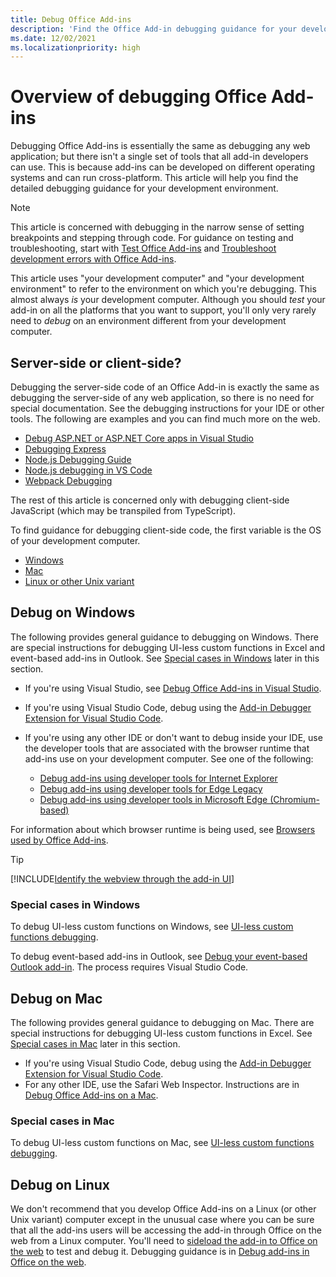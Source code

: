 ```yaml
---
title: Debug Office Add-ins
description: 'Find the Office Add-in debugging guidance for your development environment'
ms.date: 12/02/2021
ms.localizationpriority: high
---
```


# Overview of debugging Office Add-ins

Debugging Office Add-ins is essentially the same as debugging any web application; but there isn't a single set of tools that all add-in developers can use. This is because add-ins can be developed on different operating systems and can run cross-platform. This article will help you find the detailed debugging guidance for your development environment.

> [!NOTE]
> This article is concerned with debugging in the narrow sense of setting breakpoints and stepping through code. For guidance on testing and troubleshooting, start with [Test Office Add-ins](test-debug-office-add-ins.md) and [Troubleshoot development errors with Office Add-ins](troubleshoot-development-errors.md).
>
> This article uses "your development computer" and "your development environment" to refer to the environment on which you're debugging. This almost always *is* your development computer. Although you should *test* your add-in on all the platforms that you want to support, you'll only very rarely need to *debug* on an environment different from your development computer.  

## Server-side or client-side?

Debugging the server-side code of an Office Add-in is exactly the same as debugging the server-side of any web application, so there is no need for special documentation. See the debugging instructions for your IDE or other tools. The following are examples and you can find much more on the web.

- [Debug ASP.NET or ASP.NET Core apps in Visual Studio](/visualstudio/debugger/how-to-enable-debugging-for-aspnet-applications)
- [Debugging Express](https://expressjs.com/en/guide/debugging.html)
- [Node.js Debugging Guide](https://nodejs.org/en/docs/guides/debugging-getting-started/)
- [Node.js debugging in VS Code](https://code.visualstudio.com/docs/nodejs/nodejs-debugging)
- [Webpack Debugging](https://webpack.js.org/contribute/debugging/)

The rest of this article is concerned only with debugging client-side JavaScript (which may be transpiled from TypeScript).

To find guidance for debugging client-side code, the first variable is the OS of your development computer.

- [Windows](#debug-on-windows)
- [Mac](#debug-on-mac)
- [Linux or other Unix variant](#debug-on-linux)

## Debug on Windows

The following provides general guidance to debugging on Windows. There are special instructions for debugging UI-less custom functions in Excel and event-based add-ins in Outlook. See [Special cases in Windows](#special-cases-in-windows) later in this section.

- If you're using Visual Studio, see [Debug Office Add-ins in Visual Studio](../develop/debug-office-add-ins-in-visual-studio.md).
- If you're using Visual Studio Code, debug using the [Add-in Debugger Extension for Visual Studio Code](debug-with-vs-extension.md).
- If you're using any other IDE or don't want to debug inside your IDE, use the developer tools that are associated with the browser runtime that add-ins use on your development computer. See one of the following:

    - [Debug add-ins using developer tools for Internet Explorer](debug-add-ins-using-f12-tools-ie.md)
    - [Debug add-ins using developer tools for Edge Legacy](debug-add-ins-using-devtools-edge-legacy.md)
    - [Debug add-ins using developer tools in Microsoft Edge (Chromium-based)](debug-add-ins-using-devtools-edge-chromium.md)

For information about which browser runtime is being used, see [Browsers used by Office Add-ins](../concepts/browsers-used-by-office-web-add-ins.md).

> [!TIP]
> [!INCLUDE[Identify the webview through the add-in UI](../includes/identify-webview-in-ui.md)]

### Special cases in Windows

To debug UI-less custom functions on Windows, see [UI-less custom functions debugging](../excel/custom-functions-debugging.md).

To debug event-based add-ins in Outlook, see [Debug your event-based Outlook add-in](../outlook/debug-autolaunch.md). The process requires Visual Studio Code.

## Debug on Mac

The following provides general guidance to debugging on Mac. There are special instructions for debugging UI-less custom functions in Excel. See [Special cases in Mac](#special-cases-in-mac) later in this section.

- If you're using Visual Studio Code, debug using the [Add-in Debugger Extension for Visual Studio Code](debug-with-vs-extension.md).
- For any other IDE, use the Safari Web Inspector. Instructions are in [Debug Office Add-ins on a Mac](debug-office-add-ins-on-ipad-and-mac.md).

### Special cases in Mac

To debug UI-less custom functions on Mac, see [UI-less custom functions debugging](../excel/custom-functions-debugging.md).

## Debug on Linux

We don't recommend that you develop Office Add-ins on a Linux (or other Unix variant) computer except in the unusual case where you can be sure that all the add-ins users will be accessing the add-in through Office on the web from a Linux computer. You'll need to [sideload the add-in to Office on the web](sideload-office-add-ins-for-testing.md) to test and debug it. Debugging guidance is in [Debug add-ins in Office on the web](debug-add-ins-in-office-online.md).
